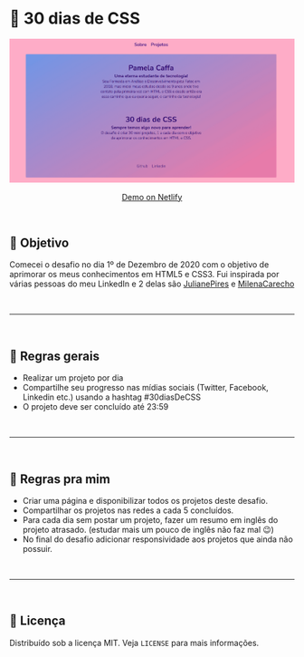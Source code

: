 # 🚀 30 dias de CSS

![Projects](gif-30dayscss.gif)

<p align="center"> 
  <a href="https://pamelacaffa-30dayscss.netlify.app/" target="_blank">Demo on Netlify
  </a>
</p>


<p>&nbsp;&nbsp;</p>

## 🎯 Objetivo
Comecei o desafio no dia 1º de Dezembro de 2020 com o objetivo de aprimorar os meus conhecimentos em HTML5 e CSS3. Fui inspirada por várias pessoas do meu LinkedIn e 2 delas são [JulianePires](https://github.com/JulianePires/30diasDeCSS) e [MilenaCarecho](https://github.com/MilenaCarecho/30diasDeCSS#id01) 

<p>&nbsp;&nbsp;</p>

---

<p>&nbsp;&nbsp;</p>

## 📖 Regras gerais
* Realizar um projeto por dia
* Compartilhe seu progresso nas mídias sociais (Twitter, Facebook, Linkedin etc.) usando a hashtag #30diasDeCSS
* O projeto deve ser concluído até 23:59

<p>&nbsp;&nbsp;</p>

---

<p>&nbsp;&nbsp;</p>

## 💜 Regras pra mim
* Criar uma página e disponibilizar todos os projetos deste desafio.
* Compartilhar os projetos nas redes a cada 5 concluídos.
* Para cada dia sem postar um projeto, fazer um resumo em inglês do projeto atrasado. (estudar mais um pouco de inglês não faz mal 😉)
* No final do desafio adicionar responsividade aos projetos que ainda não possuir.

<p>&nbsp;&nbsp;</p>

---

<p>&nbsp;&nbsp;</p>

## 📂 Licença

Distribuído sob a licença MIT. Veja `LICENSE` para mais informações.